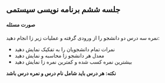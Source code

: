 ## جلسه ششم برنامه نویسی سیستمی

#### صورت مسئله
نمره سه درس دو دانشجو را از ورودی گرفته و عملیات زیر زا انجام دهید:

- نمرات تمام دانشجویان را به تفکیک نمایش دهید
- معدل هر دانشجو زا محاسبه و نمایش دهید
- بیشترین نمره کسب شده و کمترین نمره زا نمایش دهید

<b>نکته: هر درس باید شامل نام درس و نمره درس باشد</b>